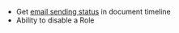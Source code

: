 - Get [email sending status](https://discuss.draerp.com/t/communication-delivery-status-bulk-email-status/11941) in document timeline
- Ability to disable a Role
